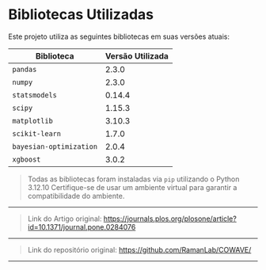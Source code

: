 # Bibliotecas Utilizadas

Este projeto utiliza as seguintes bibliotecas em suas versões atuais:

| Biblioteca               | Versão Utilizada |
|--------------------------|------------------|
| `pandas`                 | 2.3.0            |
| `numpy`                  | 2.3.0            |
| `statsmodels`            | 0.14.4           |
| `scipy`                  | 1.15.3           |
| `matplotlib`             | 3.10.3           |
| `scikit-learn`           | 1.7.0            |
| `bayesian-optimization`  | 2.0.4            |
| `xgboost`                | 3.0.2            |

> Todas as bibliotecas foram instaladas via `pip` utilizando o Python 3.12.10 Certifique-se de usar um ambiente virtual para garantir a compatibilidade do ambiente.

---

> Link do Artigo original: https://journals.plos.org/plosone/article?id=10.1371/journal.pone.0284076

---

> Link do repositório original: https://github.com/RamanLab/COWAVE/

---
